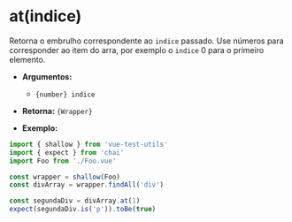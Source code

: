 # at(indice)

Retorna o embrulho correspondente ao `indice` passado. Use números para corresponder ao item do arra, por exemplo o `indice` 0 para o primeiro elemento.

- **Argumentos:**
  - `{number} indice`

- **Retorna:** `{Wrapper}`

- **Exemplo:**

```js
import { shallow } from 'vue-test-utils'
import { expect } from 'chai'
import Foo from './Foo.vue'

const wrapper = shallow(Foo)
const divArray = wrapper.findAll('div')

const segundaDiv = divArray.at(1)
expect(segundaDiv.is('p')).toBe(true)
```
